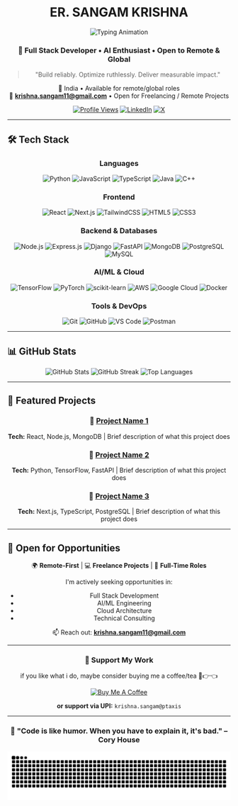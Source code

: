 <div align="center">

# ER. SANGAM KRISHNA

<img src="https://readme-typing-svg.herokuapp.com?font=JetBrains+Mono&size=22&duration=3500&pause=900&color=2F81F7&center=true&vCenter=true&width=500&lines=Full+Stack+Developer;AI+%26+Cloud+Enthusiast;Building+Tomorrow's+Tech" alt="Typing Animation" />

### 🌟 Full Stack Developer • AI Enthusiast • Open to Remote & Global

> "Build reliably. Optimize ruthlessly. Deliver measurable impact."

📍 India • Available for remote/global roles  
📧 **krishna.sangam11@gmail.com** • Open for Freelancing / Remote Projects

[![Profile Views](https://komarev.com/ghpvc/?username=SnakeEye-sudo&color=2F81F7&style=for-the-badge)](https://github.com/SnakeEye-sudo)
[![LinkedIn](https://img.shields.io/badge/LinkedIn-Connect-0077B5?style=for-the-badge&logo=linkedin&logoColor=white)](https://www.linkedin.com/in/sangam-k-799ba8373/)
[![X](https://img.shields.io/badge/X-Follow-000000?style=for-the-badge&logo=x&logoColor=white)](https://x.com/SangamKrishna3)

</div>

---

## 🛠️ Tech Stack

<div align="center">

### Languages
![Python](https://img.shields.io/badge/Python-3776AB?style=for-the-badge&logo=python&logoColor=white)
![JavaScript](https://img.shields.io/badge/JavaScript-F7DF1E?style=for-the-badge&logo=javascript&logoColor=black)
![TypeScript](https://img.shields.io/badge/TypeScript-3178C6?style=for-the-badge&logo=typescript&logoColor=white)
![Java](https://img.shields.io/badge/Java-007396?style=for-the-badge&logo=java&logoColor=white)
![C++](https://img.shields.io/badge/C++-00599C?style=for-the-badge&logo=cplusplus&logoColor=white)

### Frontend
![React](https://img.shields.io/badge/React-20232A?style=for-the-badge&logo=react&logoColor=61DAFB)
![Next.js](https://img.shields.io/badge/Next.js-000000?style=for-the-badge&logo=nextdotjs&logoColor=white)
![TailwindCSS](https://img.shields.io/badge/Tailwind_CSS-38B2AC?style=for-the-badge&logo=tailwind-css&logoColor=white)
![HTML5](https://img.shields.io/badge/HTML5-E34F26?style=for-the-badge&logo=html5&logoColor=white)
![CSS3](https://img.shields.io/badge/CSS3-1572B6?style=for-the-badge&logo=css3&logoColor=white)

### Backend & Databases
![Node.js](https://img.shields.io/badge/Node.js-339933?style=for-the-badge&logo=nodedotjs&logoColor=white)
![Express.js](https://img.shields.io/badge/Express.js-000000?style=for-the-badge&logo=express&logoColor=white)
![Django](https://img.shields.io/badge/Django-092E20?style=for-the-badge&logo=django&logoColor=white)
![FastAPI](https://img.shields.io/badge/FastAPI-009688?style=for-the-badge&logo=fastapi&logoColor=white)
![MongoDB](https://img.shields.io/badge/MongoDB-47A248?style=for-the-badge&logo=mongodb&logoColor=white)
![PostgreSQL](https://img.shields.io/badge/PostgreSQL-316192?style=for-the-badge&logo=postgresql&logoColor=white)
![MySQL](https://img.shields.io/badge/MySQL-4479A1?style=for-the-badge&logo=mysql&logoColor=white)

### AI/ML & Cloud
![TensorFlow](https://img.shields.io/badge/TensorFlow-FF6F00?style=for-the-badge&logo=tensorflow&logoColor=white)
![PyTorch](https://img.shields.io/badge/PyTorch-EE4C2C?style=for-the-badge&logo=pytorch&logoColor=white)
![scikit-learn](https://img.shields.io/badge/scikit--learn-F7931E?style=for-the-badge&logo=scikit-learn&logoColor=white)
![AWS](https://img.shields.io/badge/AWS-232F3E?style=for-the-badge&logo=amazon-aws&logoColor=white)
![Google Cloud](https://img.shields.io/badge/Google_Cloud-4285F4?style=for-the-badge&logo=google-cloud&logoColor=white)
![Docker](https://img.shields.io/badge/Docker-2496ED?style=for-the-badge&logo=docker&logoColor=white)

### Tools & DevOps
![Git](https://img.shields.io/badge/Git-F05032?style=for-the-badge&logo=git&logoColor=white)
![GitHub](https://img.shields.io/badge/GitHub-181717?style=for-the-badge&logo=github&logoColor=white)
![VS Code](https://img.shields.io/badge/VS_Code-007ACC?style=for-the-badge&logo=visual-studio-code&logoColor=white)
![Postman](https://img.shields.io/badge/Postman-FF6C37?style=for-the-badge&logo=postman&logoColor=white)

</div>

---

## 📊 GitHub Stats

<div align="center">

<img src="https://github-readme-stats.vercel.app/api?username=SnakeEye-sudo&show_icons=true&theme=tokyonight&hide_border=true&bg_color=0D1117&title_color=2F81F7&icon_color=2F81F7" alt="GitHub Stats" width="49%" />
<img src="https://github-readme-streak-stats.herokuapp.com/?user=SnakeEye-sudo&theme=tokyonight&hide_border=true&background=0D1117&ring=2F81F7&fire=2F81F7&currStreakLabel=2F81F7" alt="GitHub Streak" width="49%" />

<img src="https://github-readme-stats.vercel.app/api/top-langs/?username=SnakeEye-sudo&layout=compact&theme=tokyonight&hide_border=true&bg_color=0D1117&title_color=2F81F7" alt="Top Languages" width="40%" />

</div>

---

## 🚀 Featured Projects

<div align="center">

### 🔹 [Project Name 1](https://github.com/SnakeEye-sudo)
**Tech:** React, Node.js, MongoDB | Brief description of what this project does

### 🔹 [Project Name 2](https://github.com/SnakeEye-sudo)
**Tech:** Python, TensorFlow, FastAPI | Brief description of what this project does

### 🔹 [Project Name 3](https://github.com/SnakeEye-sudo)
**Tech:** Next.js, TypeScript, PostgreSQL | Brief description of what this project does

</div>

---

## 💼 Open for Opportunities

<div align="center">

🌍 **Remote-First** | 💻 **Freelance Projects** | 🤝 **Full-Time Roles**

I'm actively seeking opportunities in:
- Full Stack Development
- AI/ML Engineering
- Cloud Architecture
- Technical Consulting

📫 Reach out: **krishna.sangam11@gmail.com**

</div>

---

<div align="center">

### 💖 Support My Work

if you like what i do, maybe consider buying me a coffee/tea 🥺👉👈

<a href="https://www.buymeacoffee.com/snakeeye" target="_blank"><img src="https://cdn.buymeacoffee.com/buttons/v2/default-yellow.png" alt="Buy Me A Coffee" height="40" width="150" ></a>

**or support via UPI:** `krishna.sangam@ptaxis`

</div>

---

<div align="center">

### 🌟 "Code is like humor. When you have to explain it, it's bad." – Cory House

![Snake animation](https://github.com/SnakeEye-sudo/SnakeEye-sudo/blob/output/github-contribution-grid-snake.svg)

</div>
